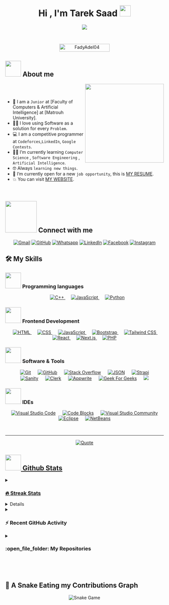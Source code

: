 <h1 align="center">Hi , I'm Tarek Saad <img src="https://media.giphy.com/media/hvRJCLFzcasrR4ia7z/giphy.gif" width="35"></h1>
<p align="center">
  <a href="https://github.com/DenverCoder1/readme-typing-svg"><img src="https://readme-typing-svg.demolab.com?font=Fira+Code&pause=1000&color=D1C300&width=435&lines=Software+Engineer;MERN+Stack+Devloper;Freelancer;Software+Architect"></a>
</p>


<br>

<p align="center"> 
	<img src="https://komarev.com/ghpvc/?username=FadyAdel04&label=Profile%20views&color=0047AB&style=plastic?" alt="FadyAdel04" height=25px, width=160px/> 
	<!---
		<a href = "https://commits.top/egypt.html" target="_blank">
			<img src="https://aktive.tk/egypt/7oSkaaa?color=red" alt="Most Active Users" target="_blank" height=25px, width=250px/> 
		</a>
	-->

</p>

	
## <picture><img src = "https://github.com/7oSkaaa/7oSkaaa/blob/main/Images/about_me.gif?raw=true" width = 50px></picture> About me

<picture> <img align="right" src="https://github.com/7oSkaaa/7oSkaaa/blob/main/Images/Right_Side.gif?raw=true" width = 250px></picture>

<br><br>

- :school: I am a `Junior` at [Faculty of Computers & Artificial Intelligence] at [Matrouh University].
- :technologist: I love using Software as a solution for every `Problem`.
- :computer: I am a competitive programmer at `Codeforces`,`LinkedIn`, `Google Contests`.
- :student: I’m currently learning `Computer Science` , `Software Engineering` , `Artificial Intelligence`.
- :nerd_face: Always `learning new things`.
- :thinking: I’m currently open for a new `job opportunity`, this is [MY RESUME](https://portfolio-ten-jet-74.vercel.app/resume).
- :boom: You can visit [MY WEBSITE](https://portfolio-ten-jet-74.vercel.app/).
<br>



## <picture> <img src="https://github.com/7oSkaaa/7oSkaaa/blob/main/Images/Connect-with-me.gif?raw=true" width="100px"> </picture> Connect with me
<p align="center">
	<a href="mailto:tareksaad1010101@gmail.com"><img img src="https://img.shields.io/badge/gmail-%23EA4335.svg?style=plastic&logo=gmail&logoColor=white" alt="Gmail"/></a>
	<a href="https://github.com/Tarek-Saad"><img src="https://img.shields.io/badge/github-%23181717.svg?style=plastic&logo=github&logoColor=white" alt="GitHub"/></a>
	<a href="https://wa.me/020157994946"><img src="https://img.shields.io/badge/whatsapp-%2325D366.svg?style=plastic&logo=whatsapp&logoColor=white" alt="Whatsapp"/></a>
	<a href="https://www.linkedin.com/in/tarek-saad-0964b2247/"><img src="https://img.shields.io/badge/linkedin-%230A66C2.svg?style=plastic&logo=linkedin&logoColor=white" alt="LinkedIn"/></a>
	<a href="https://www.facebook.com/tarek.elgokar1/"><img src="https://img.shields.io/badge/facebook-%231877F2.svg?style=plastic&logo=facebook&logoColor=white" alt="Facebook"/></a>
	<a href="https://www.instagram.com/tareksaad_28/"><img src="https://img.shields.io/badge/instagram-%23E4405F.svg?style=plastic&logo=instagram&logoColor=white" alt="Instagram"/></a>
</p>



## 🛠️ My Skills

### <picture> <img src = "https://github.com/7oSkaaa/7oSkaaa/blob/main/Images/Programming_Languages.gif?raw=true" width = 50px>  </picture> Programming languages

<p align="center"> 
  &emsp;
  <a href="https://www.w3schools.com/cpp/" target="_blank"> 
    <img alt="C++" src="https://img.shields.io/badge/C++%20-%2300599C.svg?style=plastic&logo=c%2B%2B&logoColor=white">
  </a> 
  &emsp;
  <a href="https://developer.mozilla.org/en-US/docs/Web/JavaScript" target="_blank"> 
     <img alt="JavaScript" src="https://img.shields.io/badge/JavaScript%20-%23F7DF1E.svg?style=plastic&logo=javascript&logoColor=black">
   </a>
  &emsp;
   <a href="https://www.python.org" target="_blank">
    <img alt="Python" src="https://img.shields.io/badge/Python%20-%2314354C.svg?style=plastic&logo=python&logoColor=white">
  </a>
</p>

### <picture> <img src = "https://github.com/7oSkaaa/7oSkaaa/blob/main/Images/Front_End.gif?raw=true" width = 50px>  </picture> Frontend Development
<p align="center"> 
  &emsp; 
  <a href="https://www.w3.org/html/" target="_blank"> 
    <img alt="HTML" src="https://img.shields.io/badge/HTML5%20-%23E34F26.svg?style=plastic&logo=html5&logoColor=white">
  </a>   
  &emsp;
  <a href="https://www.w3schools.com/css/" target="_blank">
    <img alt="CSS" src="https://img.shields.io/badge/CSS%20-%231572B6.svg?style=plastic&logo=css3&logoColor=white">
  </a> 
  &emsp;
  <a href="https://developer.mozilla.org/en-US/docs/Web/JavaScript" target="_blank"> 
    <img alt="JavaScript" src="https://img.shields.io/badge/JavaScript%20-%23F7DF1E.svg?style=plastic&logo=javascript&logoColor=black">
  </a>
  &emsp;
  <a href="https://getbootstrap.com" target="_blank">
    <img alt="Bootstrap" src="https://img.shields.io/badge/Bootstrap-%23563D7C.svg?style=plastic&logo=bootstrap&logoColor=white">
  </a>
  &emsp;
  <a href="https://tailwindcss.com" target="_blank">
    <img alt="Tailwind CSS" src="https://img.shields.io/badge/Tailwind%20CSS-%2338B2AC.svg?style=plastic&logo=tailwindcss&logoColor=white">
  </a>
  &emsp;
  <a href="https://reactjs.org" target="_blank">
    <img alt="React" src="https://img.shields.io/badge/React-%2361DAFB.svg?style=plastic&logo=React&logoColor=black">
  </a>
  &emsp;
  <a href="https://nextjs.org" target="_blank">
    <img alt="Next.js" src="https://img.shields.io/badge/Next.js-%23000000.svg?style=plastic&logo=next.js&logoColor=white">
  </a>
  &emsp;
  <a href="https://www.php.net" target="_blank">
    <img alt="PHP" src="https://img.shields.io/badge/PHP-%23777BB4.svg?style=plastic&logo=php&logoColor=white">
  </a>
</p>


 ### <picture> <img src = "https://github.com/7oSkaaa/7oSkaaa/blob/main/Images/Software_Tools.gif?raw=true" width = 50px>  </picture> Software & Tools
 
 <p align="center">
  &emsp;
  <a href="#"><img alt="Git" src="https://img.shields.io/badge/Git%20-%23F05033.svg?style=plastic&logo=git&logoColor=white"></a>
  &emsp;
  <a href="#"><img alt="GitHub" src="https://img.shields.io/badge/github-%23181717.svg?style=plastic&logo=github&logoColor=white"></a>
  &emsp;
  <a href="#"><img alt="Stack Overflow" src="https://img.shields.io/badge/-Stack%20Overflow-FE7A16?style=plastic&logo=stack-overflow&logoColor=white"></a>
  &emsp;
  <a href="#"><img alt="JSON" src="https://img.shields.io/badge/json-%23000000.svg?style=plastic&logo=json&logoColor=white"></a>
  &emsp;
  <a href="#"><img alt="Strapi" src="https://img.shields.io/badge/Strapi-%232E7EE3.svg?style=plastic&logo=strapi&logoColor=white"></a>
  &emsp;
  <a href="#"><img alt="Sanity" src="https://img.shields.io/badge/Sanity-%2361C5A1.svg?style=plastic&logo=sanity&logoColor=white"></a>
  &emsp;
  <a href="#"><img alt="Clerk" src="https://img.shields.io/badge/Clerk-%23623B1F.svg?style=plastic&logo=clerk&logoColor=white"></a>
  &emsp;
  <a href="#"><img alt="Appwrite" src="https://img.shields.io/badge/Appwrite-%232D8CFF.svg?style=plastic&logo=appwrite&logoColor=white"></a>
  &emsp;
  <a href="#"><img alt="Geek For Geeks" src="https://img.shields.io/badge/geeksforgeeks-%230F9D58.svg?style=plastic&logo=geeksforgeeks&logoColor=white"></a>
  &emsp;
  <a href="#"><img src="https://img.shields.io/badge/mysql-%234479A1.svg?&style=plastic&logo=mysql&logoColor=white"/></a>
</p>


 ### <picture> <img src = "https://github.com/7oSkaaa/7oSkaaa/blob/main/Images/IDEs.gif?raw=true" width = 50px>  </picture> IDEs
 
 <p align="center">
  &emsp;
  <a href="#"><img alt="Visual Studio Code" src="https://img.shields.io/badge/Visual%20Studio%20Code-0078d7.svg?style=plastic&logo=visual-studio-code&logoColor=white"></a>
  &emsp;
  <a href="#"><img alt="Code Blocks" src="https://img.shields.io/badge/Code%20Blocks-%23159E3B.svg?style=plastic&logo=codeblocks&logoColor=white" /></a>
  &emsp;
  <a href="#"><img alt="Visual Studio Community" src="https://img.shields.io/badge/Visual%20Studio%20Community-%235C2D91.svg?style=plastic&logo=visualstudio&logoColor=white" /></a>
  &emsp;
  <a href="#"><img alt="Eclipse" src="https://img.shields.io/badge/eclipse%20ide-%232C2255.svg?style=plastic&logo=eclipse%20ide&logoColor=white" /></a>
  &emsp;
  <a href="#"><img alt="NetBeans" src="https://img.shields.io/badge/NetBeans-%230E61D2.svg?style=plastic&logo=netbeans&logoColor=white" /></a>
</p>


<br> 

---

<p align = "center">
	<a href="https://github.com/piyushsuthar/github-readme-quotes"> <img alt = "Quote" src="https://quotes-github-readme.vercel.app/api?type=horizontal&theme=tokyonight&animation=grow_out_in&quoteCategory=programming">
</p>

## <picture> <img src = "https://github.com/7oSkaaa/7oSkaaa/blob/main/Images/Statistics.gif?raw=true" width = 50px>  </picture> Github Stats

<details><summary><h3> 🔥 Streak Stats</h3></summary>

----	

<p align="center"><img src="https://github-readme-streak-stats.herokuapp.com/?user=Tarek-Saad&theme=tokyonight_duo" alt="FadyAdel04" /></p>

</details>
  
<details><summary><h3>💻 GitHub Profile Stats</h3></summary>

----
	
<p align="center">
    <a href="https://github.com/anuraghazra/github-readme-stats">
	    <img alt="7oSkaaa's Github Stats" src="https://github-readme-stats.vercel.app/api?username=FadyAdel04&show_icons=true&count_private=true&locale=en&theme=tokyonight&layout=compact" height="230px"/></a>
	  <img src="https://github-readme-stats.vercel.app/api/top-langs?username=FadyAdel04&langs_count=10&show_icons=true&locale=en&theme=tokyonight" alt="7oSkaaa" height="230px"/>
<br/>

  <b>Note:</b> Top languages is only a metric of the languages my public code consists of and doesn't reflect experience or skill level.
  </p>
</details>

<details><summary><h3>⚡ Recent GitHub Activity</h3></summary>

----
	
[![FadyAdel04's github activity graph](https://github-readme-activity-graph.cyclic.app/graph?username=FadyAdel04&theme=github	)](https://github.com/FadyAdel04/github-readme-activity-graph)

 
</details>
	
<details><summary><h3> :open_file_folder: My Repositories </h3></summary>

----
	
<div>
  <p align="center">
    <a href="https://github.com/FadyAdel04/Portfolio-master">
      <img src="https://github-readme-stats.vercel.app/api/pin/?username=FadyAdel04&repo=Portfolio-master&theme=tokyonight" alt="Portfolio" />
    </a>
    <a href="https://github.com/FadyAdel04/CarePulesHealthCare">
      <img src="https://github-readme-stats.vercel.app/api/pin/?username=FadyAdel04&repo=CarePulesHealthCare&theme=tokyonight" alt="CarePules HealthCare" />
    </a>
    <a href="https://github.com/FadyAdel04/Holla-Movies">
      <img src="https://github-readme-stats.vercel.app/api/pin/?username=FadyAdel04&repo=Holla-Movies&theme=tokyonight" alt="Holla Movies" />
    </a>
    <a href="https://github.com/FadyAdel04/Imaginify">
      <img src="https://github-readme-stats.vercel.app/api/pin/?username=FadyAdel04&repo=Imaginify&theme=tokyonight" alt="Imaginify" />
    </a>
    <a href="https://github.com/FadyAdel04/Fitness-Gym">
      <img src="https://github-readme-stats.vercel.app/api/pin/?username=FadyAdel04&repo=Fitness-Gym&theme=tokyonight" alt="Fitness Gym" />
    </a>
    <a href="https://github.com/FadyAdel04/Tech-Trove-Shop">
      <img src="https://github-readme-stats.vercel.app/api/pin/?username=FadyAdel04&repo=Tech-Trove-Shop&theme=tokyonight" alt="Tech Trove Shop" />
    </a>
    <a href="https://github.com/FadyAdel04/chat-2-chat">
      <img src="https://github-readme-stats.vercel.app/api/pin/?username=FadyAdel04&repo=chat-2-chat&theme=tokyonight" alt="Chat 2 Chat App" />
    </a>
    <a href="https://github.com/FadyAdel04/Nouvil-Academy">
      <img src="https://github-readme-stats.vercel.app/api/pin/?username=FadyAdel04&repo=Nouvil-Academy&theme=tokyonight" alt="Novile Academy" />
    </a>
    <a href="https://github.com/FadyAdel04/Courses-next">
      <img src="https://github-readme-stats.vercel.app/api/pin/?username=FadyAdel04&repo=Courses-next&theme=tokyonight" alt="Learning Platform" />
    </a>
    <a href="https://github.com/FadyAdel04/BrainWave-AI">
      <img src="https://github-readme-stats.vercel.app/api/pin/?username=FadyAdel04&repo=BrainWave-AI&theme=tokyonight" alt="BrainWave AI" />
    </a>
    <a href="https://github.com/FadyAdel04/Car-RentApp">
      <img src="https://github-readme-stats.vercel.app/api/pin/?username=FadyAdel04&repo=Car-RentApp&theme=tokyonight" alt="Car Rent App" />
    </a>
    <a href="https://github.com/FadyAdel04/Space-website-React">
      <img src="https://github-readme-stats.vercel.app/api/pin/?username=FadyAdel04&repo=Space-website-React&theme=tokyonight" alt="TCJ Space" />
    </a>
    <a href="https://github.com/FadyAdel04/Karma-master-Ecommerce">
      <img src="https://github-readme-stats.vercel.app/api/pin/?username=FadyAdel04&repo=Karma-master-Ecommerce&theme=tokyonight" alt="Karma Ecommerce" />
    </a>
    <a href="https://github.com/FadyAdel04/Travel-App-Template1">
      <img src="https://github-readme-stats.vercel.app/api/pin/?username=FadyAdel04&repo=Travel-App-Template1&theme=tokyonight" alt="Travel App" />
    </a>
    <a href="https://github.com/FadyAdel04/E-commers">
      <img src="https://github-readme-stats.vercel.app/api/pin/?username=FadyAdel04&repo=E-commers&theme=tokyonight" alt="Redstore" />
    </a>
    <a href="https://github.com/FadyAdel04/TBH-ZEN-Resort">
      <img src="https://github-readme-stats.vercel.app/api/pin/?username=FadyAdel04&repo=TBH-ZEN-Resort&theme=tokyonight" alt="TBH ZEN Resort" />
    </a>
    <a href="https://github.com/FadyAdel04/bootstrapDesign">
      <img src="https://github-readme-stats.vercel.app/api/pin/?username=FadyAdel04&repo=bootstrapDesign&theme=tokyonight" alt="Bootstrap Design" />
    </a>
    <a href="https://github.com/FadyAdel04/AdminHub">
      <img src="https://github-readme-stats.vercel.app/api/pin/?username=FadyAdel04&repo=AdminHub&theme=tokyonight" alt="Admin Dashboard" />
    </a>
    <a href="https://github.com/FadyAdel04/special-design">
      <img src="https://github-readme-stats.vercel.app/api/pin/?username=FadyAdel04&repo=special-design&theme=tokyonight" alt="Special Design" />
    </a>
    <a href="https://github.com/FadyAdel04/appleTemplate">
      <img src="https://github-readme-stats.vercel.app/api/pin/?username=FadyAdel04&repo=appleTemplate&theme=tokyonight" alt="Apple Template" />
    </a>
    <a href="https://github.com/FadyAdel04/FADY-DEVELOPMENT-template">
      <img src="https://github-readme-stats.vercel.app/api/pin/?username=FadyAdel04&repo=FADY-DEVELOPMENT-template&theme=tokyonight" alt="Development Template" />
    </a>
    <a href="https://github.com/FadyAdel04/Phlox">
      <img src="https://github-readme-stats.vercel.app/api/pin/?username=FadyAdel04&repo=Phlox&theme=tokyonight" alt="Phlox Template" />
    </a>
    <a href="https://github.com/FadyAdel04/img-editor">
      <img src="https://github-readme-stats.vercel.app/api/pin/?username=FadyAdel04&repo=img-editor&theme=tokyonight" alt="Image Editor" />
    </a>
    <a href="https://github.com/FadyAdel04/CRUDS">
      <img src="https://github-readme-stats.vercel.app/api/pin/?username=FadyAdel04&repo=CRUDS&theme=tokyonight" alt="CRUD System" />
    </a>
  </p>
</div>



</details>

</br></br>
	
## 🐍 A Snake Eating my Contributions Graph

<p align="center">
    <img src="https://github.com/FadyAdel04/FadyAdel04/blob/output/github-contribution-grid-snake.svg" alt="Snake Game"/>
</p>
